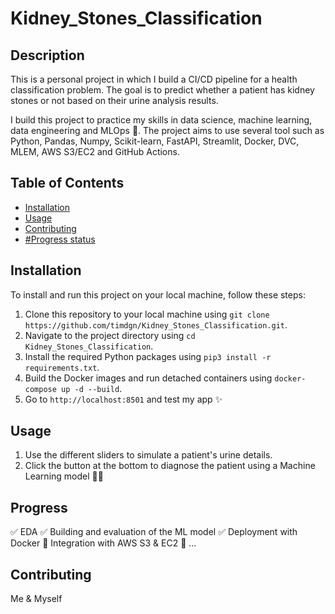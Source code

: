 # Kidney_Stones_Classification

## Description
This is a personal project in which I build a CI/CD pipeline for a health classification problem.
The goal is to predict whether a patient has kidney stones or not based on their urine analysis results.

I build this project to practice my skills in data science, machine learning, data engineering and MLOps 💪.
The project aims to use several tool such as Python, Pandas, Numpy, Scikit-learn, FastAPI, Streamlit, Docker, DVC, MLEM, AWS S3/EC2 and GitHub Actions.

## Table of Contents
- [Installation](#installation)
- [Usage](#usage)
- [Contributing](#contributing)
- [#Progress status](https://github.com/timdgn/Kidney_Stones_Classification/blob/main/README.md#progress)

## Installation
To install and run this project on your local machine, follow these steps:

1. Clone this repository to your local machine using `git clone https://github.com/timdgn/Kidney_Stones_Classification.git`.
2. Navigate to the project directory using `cd Kidney_Stones_Classification`.
3. Install the required Python packages using `pip3 install -r requirements.txt`.
4. Build the Docker images and run detached containers using `docker-compose up -d --build`.
5. Go to `http://localhost:8501` and test my app ✨

## Usage
1. Use the different sliders to simulate a patient's urine details.
2. Click the button at the bottom to diagnose the patient using a Machine Learning model 👨‍⚕️

## Progress
✅ EDA
✅ Building and evaluation of the ML model
✅ Deployment with Docker
🚧 Integration with AWS S3 & EC2
🚧 ...

## Contributing
Me & Myself
